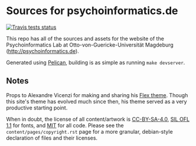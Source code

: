# Sources for psychoinformatics.de #

[![Travis tests status](https://secure.travis-ci.org/psychoinformatics-de/psychoinformatics-www.png?branch=master)](https://travis-ci.org/psychoinformatics-de/psychoinformatics-www)

This repo has all of the sources and assets for the website of the
Psychoinformatics Lab at Otto-von-Guericke-Universität Magdeburg
(http://psychoinformatics.de).

Generated using [Pelican](http://blog.getpelican.com/), building is as simple as
running ``make devserver``.

## Notes ##
Props to Alexandre Vicenzi for making and sharing his [Flex
theme](https://github.com/alexandrevicenzi/Flex/). Though this site's theme has
evolved much since then, his theme served as a very productive starting point.

When in doubt, the license of all content/artwork is
[CC-BY-SA-4.0](https://creativecommons.org/licenses/by-sa/4.0/legalcode), [SIL
OFL 1.1](http://scripts.sil.org/cms/scripts/page.php?item_id=OFL_web) for fonts,
and [MIT](https://opensource.org/licenses/MIT) for all code. Please see the
`content/pages/copyright.rst` page for a more granular, debian-style declaration
of files and their licenses.
